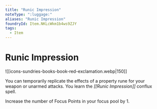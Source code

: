 ```yaml
---
title: "Runic Impression"
noteType: ":luggage:"
aliases: "Runic Impression"
foundryId: Item.NKLcWkm1b4ws9ZJY
tags:
  - Item
---
```


# Runic Impression
![[icons-sundries-books-book-red-exclamation.webp|150]]

You can temporarily replicate the effects of a property rune for your weapon or unarmed attacks. You learn the _[[Runic Impression]]_ conflux spell.

Increase the number of Focus Points in your focus pool by 1.
